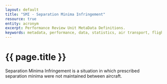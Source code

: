 ```yaml
---
layout: default
title: "SMI - Separation Minima Infringement"
resource: true
entity: acronym
excerpt: Performance Review Unit MetaData Definitions.
keywords: metadata, performance, data, statistics, air transport, flights, europe, delay, safety
---
```

# {{ page.title }}

Separation Minima Infringement is a situation in which prescribed
separation minima were not maintained between aircraft.